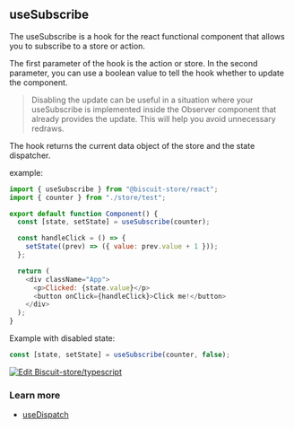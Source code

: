 ## useSubscribe
The useSubscribe is a hook for the react functional component that allows you to subscribe to a store or action.

The first parameter of the hook is the action or store. In the second parameter, you can use a boolean value to tell the hook whether to update the component.
> Disabling the update can be useful in a situation where your useSubscribe is implemented inside the Observer component that already provides the update. This will help you avoid unnecessary redraws.

The hook returns the current data object of the store and the state dispatcher.

example:
```javascript
import { useSubscribe } from "@biscuit-store/react";
import { counter } from "./store/test";

export default function Component() {
  const [state, setState] = useSubscribe(counter);

  const handleClick = () => {
    setState((prev) => ({ value: prev.value + 1 }));
  };

  return (
    <div className="App">
      <p>Clicked: {state.value}</p>
      <button onClick={handleClick}>Click me!</button>
    </div>
  );
}
```
Example with disabled state:
```javascript
const [state, setState] = useSubscribe(counter, false);
```
[![Edit Biscuit-store/typescript](https://codesandbox.io/static/img/play-codesandbox.svg)](https://codesandbox.io/s/biscuit-storetypescript-fyhdc?fontsize=14&hidenavigation=1&theme=dark)
### Learn more
- [useDispatch](/docs/react/USE_DiSPATCH.md)